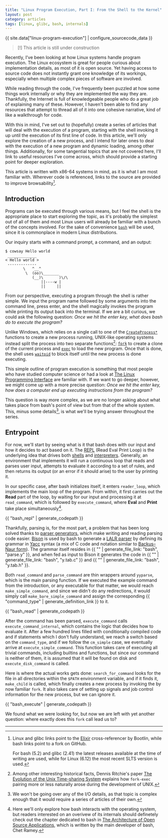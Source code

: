 ```yaml
---
title: "Linux Program Execution, Part I: From the Shell to the Kernel"
layout: post
category: articles
tags: [linux, glibc, bash, internals]
---
```


{{ site.data["linux-program-execution"] | configure_sourcecode_data }}

> [!] This article is still under construction

Recently, I've been looking at how Linux systems handle program execution. The Linux ecosystem is
great for people curious about implementation details, as most of it is open source. Yet having
access to source code does not instantly grant one knowledge of its workings, especially when
multiple complex pieces of software are involved.

While reading through the code, I've frequently been puzzled at how some things work internally or
why they are implemented the way they are. Thankfully, the Internet is full of knowledgeable people
who do a great job of explaining many of these. However, I haven't been able to find any resources
that attempt to thread all of it into one cohesive narrative, kind of like a walkthrough for code.

With this in mind, I've set out to (hopefully) create a series of articles that will deal with the
execution of a program, starting with the shell invoking it up until the execution of its first line
of code. In this article, we'll only explore the creation of a new process, and I intend for later
ones to deal with the execution of a new program and dynamic loading, among other things.
Additionally, for some tangential topics that are not covered here, I'll link to useful resources
I've come across, which should provide a starting point for deeper exploration.

This article is written with x86-64 systems in mind, as it is what I am most familiar with. Wherever
code is referenced, links to the source are provided to improve browsability[^article-code].

## Introduction

Programs can be executed through various means, but I feel the shell is the appropriate place to
start exploring the topic, as it's probably the simplest out of all of them and most Linux users
will already be familiar with a bunch of the concepts involved. For the sake of convenience
[`bash`](https://en.wikipedia.org/wiki/Bash_(Unix_shell)) will be used, since it is commonplace in
modern Linux distributions.

Our inquiry starts with a command prompt, a command, and an output:
```console?prompt=$
$ cowsay Hello world
 _____________
< Hello world >
 -------------
        \   ^__^
         \  (oo)\_______
            (__)\       )\/\
                ||----w |
                ||     ||
```

From our perspective, executing a program through the shell is rather simple. We input the program
name followed by some arguments into the command line, press enter, and the shell magically invokes
the program while printing its output back into the terminal. If we are a bit curious, we could
ask the following question: *Once we hit the enter key, what does bash do to execute the program?*

Unlike Windows, which relies on a single call to one of the [`CreateProcess*`](https://learn.microsoft.com/en-us/windows/win32/api/processthreadsapi/nf-processthreadsapi-createprocessa)
functions to create a new process running, UNIX-like operating systems instead split the process
into two separate functions[^unix-history]: [`fork`](https://pubs.opengroup.org/onlinepubs/9799919799/functions/fork.html)
to create a clone of the current process and [`exec`](https://pubs.opengroup.org/onlinepubs/9799919799/functions/exec.html)
to load the new program. Once that is done, the shell uses [`waitpid`](https://pubs.opengroup.org/onlinepubs/9799919799/functions/wait.html)
to block itself until the new process is done executing.

This simple outline of program execution is something that most people who have studied computer
science or had a look at [The Linux Programming Interface](https://man7.org/tlpi/download/TLPI-24-Process_Creation.pdf)
are familiar with. If we want to go deeper, however, we might come up with a more precise question:
*Once we hit the enter key, how does a computer end up executing instructions from the program?*

This question is way more complex, as we are no longer asking about what takes place from bash's
point of view but from that of the whole system. This, minus some details[^article-io], is what
we'll be trying answer throughout the series.

## Entrypoint

For now, we'll start by seeing what is it that bash does with our input and how it decides to act
based on it. The [REPL](https://en.wikipedia.org/wiki/Read%E2%80%93eval%E2%80%93print_loop) (Read
Eval Print Loop) is the underlying idea that drives both [shells](https://en.wikipedia.org/wiki/Shell_(computing)#Command-line_shells)
and [interpreters](https://en.wikipedia.org/wiki/Interpreter_(computing)). Generally, an environment
that implements it will run a continuous loop that reads and parses user input, attempts to evaluate
it according to a set of rules, and then returns its output (or an error if it should arise) to the
user by printing it.

In our specific case, after bash initializes itself, it enters `reader_loop`, which implements the
main loop of the program. From within, it first carries out the **Read** part of the loop, by
waiting for our input and processing it at `read_command`, which is followed by `execute_command`,
where **Eval** and **Print** take place simultaneously[^bash].

{{ "bash_repl" | generate_codepath }}

Thankfully, parsing is, for the most part, a problem that has been long solved thanks to
[parser generators](https://en.wikipedia.org/wiki/Compiler-compiler), which make writing and reading
parsing code easier. [Bison](https://en.wikipedia.org/wiki/GNU_Bison) is used by bash to generate a
[LALR parser](https://en.wikipedia.org/wiki/LALR_parser) by defining its grammar in
[Yacc](https://en.wikipedia.org/wiki/Yacc) syntax (a mix of C code and notation similar to
[Backus–Naur form](https://en.wikipedia.org/wiki/Backus%E2%80%93Naur_form)). The grammar itself
resides in {{ "" | generate_file_link: "bash", "parse.y" }}, and when fed as input to Bison it
generates the code in {{ "" | generate_file_link: "bash", "y.tab.c" }} and
{{ "" | generate_file_link: "bash", "y.tab.h" }}.

Both `read_command` and `parse_command` are thin wrappers around `yyparse`, which is the main
parsing function. If we executed the example command from the introduction, or any executable for
that matter, we would reach `make_simple_command`, and since we didn't do any redirections, it would
simply call `make_bare_simple_command` and assign the corresponding {{ "command_type" | generate_definition_link }}
to it.

{{ "bash_read" | generate_codepath }}

After the command has been parsed, `execute_command` calls `execute_command_internal`, which
contains the logic that decides how to evaluate it. After a few hundred lines filled with
conditionally compiled code and if statements which I don't fully understand, we reach a switch
based on the `command_type`, and if we follow the `cm_simple` case, we eventually arrive at
`execute_simple_command`. This function takes care of executing all trivial commands, including
builtins and functions, but since our command is neither of them, it is assumed that it will be
found on disk and `execute_disk_command` is called.

Here is where the actual works gets done: `search_for_command` looks for the file in all directories
within the `$PATH` environment variable, and if it finds it, `make_child` is called, which finally
creates a new process by invoking the by now familiar `fork`. It also takes care of setting up
signals and job control information for the new process, but we can ignore it.

{{ "bash_execute" | generate_codepath }}

We found what we were looking for, but now we are left with yet another question: where exactly does
this `fork` call lead us to?

---

[^article-code]:
    Linux and glibc links point to the [Elixir](https://github.com/bootlin/elixir) cross-referencer
    by Bootlin, while bash links point to a fork on GitHub.

    For bash (5.2) and glibc (2.41) the latest releases available at the time of writing are used,
    while for Linux (6.12) the most recent SLTS version is used.

[^unix-history]:
    Among other interesting historical facts, Dennis Ritchie's paper [The Evolution of the Unix Time-sharing System](https://archive.org/details/evolution-of-unix-tss)
    explains how `fork-exec` pairing more or less naturally arose during the development of UNIX.

[^article-io]:
    We won't be going over any of the I/O details, as that topic is complex enough that it would
    require a series of articles of their own.

[^bash]:
    Here we'll only explore how bash interacts with the operating system, but readers interested on
    an overivew of its internals should definetely check out the chapter dedicated to bash in
    [The Architecture of Open Source Applications](https://aosabook.org/en/v1/bash.html), which is
    written by the main developer of bash, Chet Ramey.
